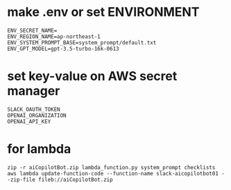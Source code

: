 # make .env or set ENVIRONMENT
```
ENV_SECRET_NAME=
ENV_REGION_NAME=ap-northeast-1
ENV_SYSTEM_PROMPT_BASE=system_prompt/default.txt
ENV_GPT_MODEL=gpt-3.5-turbo-16k-0613
```


# set key-value on AWS secret manager
```
SLACK_OAUTH_TOKEN
OPENAI_ORGANIZATION
OPENAI_API_KEY
```


# for lambda

```
zip -r aiCopilotBot.zip lambda_function.py system_prompt checklists 
aws lambda update-function-code --function-name slack-aicopilotbot01 --zip-file fileb://aiCopilotBot.zip
```
